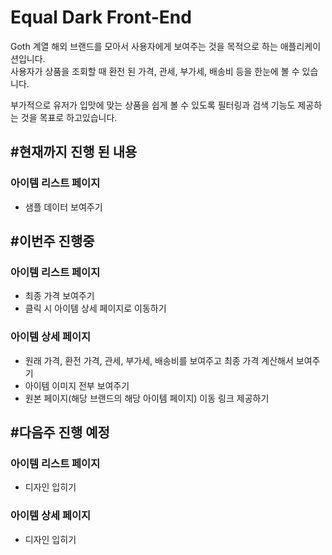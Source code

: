 # Equal Dark Front-End
Goth 계열 해외 브랜드를 모아서 사용자에게 보여주는 것을 목적으로 하는 애플리케이션입니다.  
사용자가 상품을 조회할 때 환전 된 가격, 관세, 부가세, 배송비 등을 한눈에 볼 수 있습니다.  

부가적으로 유저가 입맛에 맞는 상품을 쉽게 볼 수 있도록 필터링과 검색 기능도 제공하는 것을 목표로 하고있습니다.  

## #현재까지 진행 된 내용
### 아이템 리스트 페이지
- 샘플 데이터 보여주기

## #이번주 진행중
### 아이템 리스트 페이지
- 최종 가격 보여주기
- 클릭 시 아이템 상세 페이지로 이동하기
### 아이템 상세 페이지
- 원래 가격, 환전 가격, 관세, 부가세, 배송비를 보여주고 최종 가격 계산해서 보여주기
- 아이템 이미지 전부 보여주기
- 원본 페이지(해당 브랜드의 해당 아이템 페이지) 이동 링크 제공하기

## #다음주 진행 예정
### 아이템 리스트 페이지
- 디자인 입히기
### 아이템 상세 페이지
- 디자인 입히기
